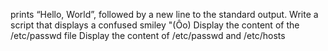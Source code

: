 prints “Hello, World”, followed by a new line to the standard output.
Write a script that displays a confused smiley "(Ôo)
Display the content of the /etc/passwd file
Display the content of /etc/passwd and /etc/hosts

